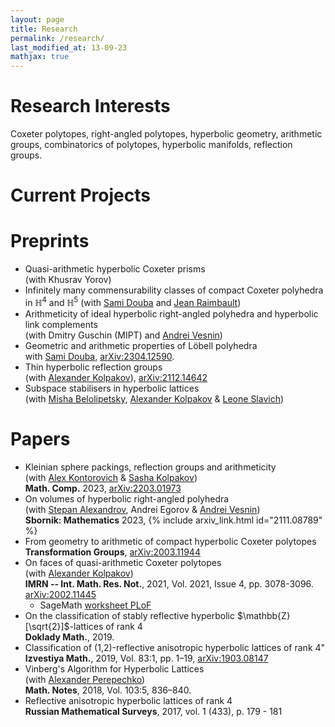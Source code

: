 ```yaml
---
layout: page
title: Research
permalink: /research/
last_modified_at: 13-09-23
mathjax: true
---
```



# Research Interests
Coxeter polytopes, right-angled polytopes, hyperbolic geometry, arithmetic groups, combinatorics of polytopes, hyperbolic manifolds, reflection groups.

# Current Projects


# Preprints

- Quasi-arithmetic hyperbolic Coxeter prisms\
  (with Khusrav Yorov)
- Infinitely many commensurability classes of compact Coxeter polyhedra in $\mathbb{H}^4$ and $\mathbb{H}^5$ 
  (with [Sami Douba](https://www.ihes.fr/~/douba/) and [Jean Raimbault](https://www.i2m.univ-amu.fr/perso/jean.raimbault/))
- Arithmeticity of ideal hyperbolic right-angled polyhedra and hyperbolic link complements\
  (with Dmitry Guschin (MIPT) and [Andrei Vesnin](http://math.nsc.ru/~vesnin/)) 
- Geometric and arithmetic properties of Löbell polyhedra\
  with [Sami Douba](https://www.ihes.fr/~/douba/), [arXiv:2304.12590](https://arxiv.org/abs/2304.12590).
- Thin hyperbolic reflection groups\
  (with [Alexander Kolpakov](https://sashakolpakov.wordpress.com/)), [arXiv:2112.14642](https://arxiv.org/abs/2112.14642)
- Subspace stabilisers in hyperbolic lattices\
  (with [Misha Belolipetsky](http://w3.impa.br/~mbel/), [Alexander Kolpakov](https://sashakolpakov.wordpress.com/) & [Leone Slavich](http://matematica.unipv.it/slavich/)) 

# Papers

- Kleinian sphere packings, reflection groups and arithmeticity\
  (with [Alex Kontorovich](https://sites.math.rutgers.edu/~alexk/) & [Sasha Kolpakov](https://sashakolpakov.wordpress.com/))\
  **Math. Comp.** 2023, [arXiv:2203.01973](https://arxiv.org/abs/2203.01973)
- On volumes of hyperbolic right-angled polyhedra\
  (with [Stepan Alexandrov](https://cyanprism.github.io/), Andrei Egorov & [Andrei Vesnin](http://math.nsc.ru/~vesnin/))\
  **Sbornik: Mathematics** 2023, {% include arxiv_link.html id="2111.08789" %}
- From geometry to arithmetic of compact hyperbolic Coxeter polytopes\
  **Transformation Groups**, [arXiv:2003.11944](https://arxiv.org/abs/2003.11944)
- On faces of quasi-arithmetic Coxeter polytopes\
  (with [Alexander Kolpakov](https://sashakolpakov.wordpress.com/))\
  **IMRN -- Int. Math. Res. Not.**, 2021, Vol. 2021, Issue 4, pp. 3078-3096. [arXiv:2002.11445](https://arxiv.org/abs/2002.11445v2)
  + SageMath [worksheet PLoF](https://www.dropbox.com/s/l8rntjle8wwrrph/PLoF_Lower_dimensional_faces.ipynb)
- On the classification of stably reflective hyperbolic $\mathbb{Z}[\sqrt{2}]$-lattices of rank $4$\
  **Doklady Math.**, 2019.
- Classification of (1,2)-reflective anisotropic hyperbolic lattices of rank 4"\
  **Izvestiya Math.**, 2019, Vol. 83:1, pp. 1–19, [arXiv:1903.08147](https://arxiv.org/abs/1903.08147v1)
- Vinberg's Algorithm for Hyperbolic Lattices\
  (with [Alexander Perepechko](http://a.perep.ru/))\
  **Math. Notes**, 2018, Vol. 103:5, 836–840.
- Reflective anisotropic hyperbolic lattices of rank 4\
  **Russian Mathematical Surveys**, 2017, vol. 1 (433), p. 179 - 181

